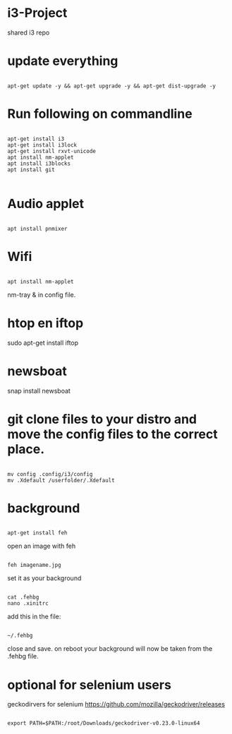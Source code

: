 # i3-Project
shared i3 repo

# update everything
```

apt-get update -y && apt-get upgrade -y && apt-get dist-upgrade -y

```

# Run following on commandline
```

apt-get install i3
apt-get install i3lock
apt-get install rxvt-unicode
apt install nm-applet
apt install i3blocks
apt install git


```


# Audio applet
```

apt install pnmixer

```


# Wifi
```

apt install nm-applet

```

nm-tray & in config file.

# htop en iftop
sudo apt-get install iftop

# newsboat
snap install newsboat

# git clone files to your distro and move the config files to the correct place.
```

mv config .config/i3/config
mv .Xdefault /userfolder/.Xdefault

```


# background
```

apt-get install feh

```
open an image with feh
```

feh imagename.jpg

```

set it as your background
```

cat .fehbg
nano .xinitrc

```

add this in the file:
```

~/.fehbg

```
close and save.
on reboot your background will now be taken from the .fehbg file.

# optional for selenium users
geckodirvers for selenium
https://github.com/mozilla/geckodriver/releases
```

export PATH=$PATH:/root/Downloads/geckodriver-v0.23.0-linux64

```

